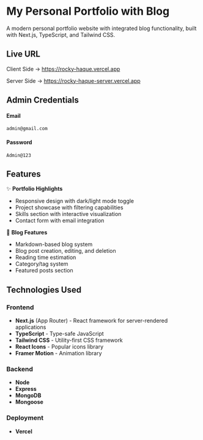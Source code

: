 # My Personal Portfolio with Blog

A modern personal portfolio website with integrated blog functionality, built with Next.js, TypeScript, and Tailwind CSS.

## Live URL 

Client Side -> https://rocky-haque.vercel.app

Server Side -> https://rocky-haque-server.vercel.app

## Admin Credentials

#### Email
```
admin@gmail.com
```
#### Password
```
Admin@123
```

## Features

✨ **Portfolio Highlights**
- Responsive design with dark/light mode toggle
- Project showcase with filtering capabilities
- Skills section with interactive visualization
- Contact form with email integration

📝 **Blog Features**
- Markdown-based blog system
- Blog post creation, editing, and deletion
- Reading time estimation
- Category/tag system
- Featured posts section

## Technologies Used

### Frontend
- **Next.js** (App Router) - React framework for server-rendered applications
- **TypeScript** - Type-safe JavaScript
- **Tailwind CSS** - Utility-first CSS framework
- **React Icons** - Popular icons library
- **Framer Motion** - Animation library

### Backend
- **Node**
- **Express**
- **MongoDB**
- **Mongoose**

### Deployment
- **Vercel** 

